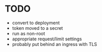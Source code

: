 # TODO

* convert to deployment
* token moved to a secret
* run as non-root
* appropriate request/limit settings
* probably put behind an ingress with TLS

